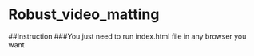 # Robust_video_matting
##Instruction
###You just need to run index.html file in any browser you want
